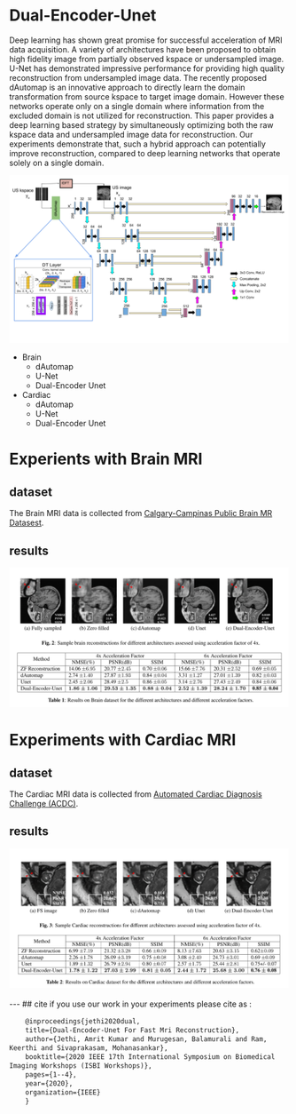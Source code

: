 # Dual-Encoder-Unet


Deep learning has shown great promise for successful acceleration of MRI data acquisition. A variety of architectures
have been proposed to obtain high fidelity image from partially observed kspace or undersampled image. U-Net has
demonstrated impressive performance for providing high quality reconstruction from undersampled image data. The recently proposed dAutomap is an innovative approach to directly learn the domain transformation from source kspace to target image domain. However these networks operate only on a single domain where information from the excluded domain is not utilized for reconstruction. This paper provides a deep learning based strategy by simultaneously optimizing both the raw kspace data and undersampled image data for reconstruction. Our experiments demonstrate that, such a hybrid approach can potentially improve reconstruction, compared to deep learning networks that operate solely on a single domain.

<img src="brain/images/dualencoder_fin.png">

* Brain
    * dAutomap
    * U-Net
    * Dual-Encoder Unet
* Cardiac
    * dAutomap
    * U-Net
    * Dual-Encoder Unet

# Experients with Brain MRI

## dataset
The Brain MRI data is collected from [Calgary-Campinas Public Brain MR Datasest](https://sites.google.com/view/calgary-campinas-dataset/home). 

## results
<img src="brain/brain.png">

# Experiments with Cardiac MRI

## dataset
The Cardiac MRI data is collected from [Automated Cardiac Diagnosis Challenge (ACDC)](https://acdc.creatis.insa-lyon.fr/description/databases.html). 

## results
<img src="cardiac/cardiac.png">


<!-- <img src="brain/images/fs4.png" width = 175>  <img src="brain/images/us4.png" width = 175>
<img src="brain/images/dauto4.png" width = 175>
<img src="brain/images/unet4.png" width = 175>
<img src="brain/images/dual4.png" width = 175>

<img src="cardiac/images/fs_cardiac.png" width = 175>  <img src="cardiac/images/us_cardiac.png" width = 175>
<img src="cardiac/images/dauto_cardiac.png" width = 175>
<img src="cardiac/images/unet_cardiac.png" width = 175>
<img src="cardiac/images/dual_cardiac.png" width = 175> -->
<br>
<br>
---
## cite
if you use our work in your experiments please cite as :


```
    @inproceedings{jethi2020dual,
    title={Dual-Encoder-Unet For Fast Mri Reconstruction},
    author={Jethi, Amrit Kumar and Murugesan, Balamurali and Ram, Keerthi and Sivaprakasam, Mohanasankar},
    booktitle={2020 IEEE 17th International Symposium on Biomedical Imaging Workshops (ISBI Workshops)},
    pages={1--4},
    year={2020},
    organization={IEEE}
    }
```
